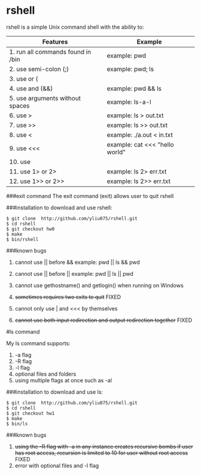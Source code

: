 # rshell

rshell is a simple Unix command shell with the ability to:

| Features | Example |
|---|---|
| 1. run all commands found in /bin   | example: pwd |
| 2. use semi-colon (;)               | example: pwd; ls |
| 3. use or (||)                      | example: pwd || ls |
| 4. use and (&&)                     | example: pwd && ls |
| 5. use arguments without spaces     | example: ls-a-l |
| 6. use >                            | example: ls > out.txt |
| 7. use >>                           | example: ls >> out.txt |
| 8. use <                            | example: ./a.out < in.txt |
| 9. use <<<                          | example: cat <<< "hello world" |
| 10. use |                           | example: echo hello world | cat |
| 11. use 1> or 2>                    | example: ls 2> err.txt |
| 12. use 1>> or 2>>                  | example: ls 2>> err.txt |


###exit command
The exit command (exit) allows user to quit rshell

###installation
to download and use rshell:
```
$ git clone  http://github.com/yliu075/rshell.git
$ cd rshell
$ git checkout hw0
$ make
$ bin/rshell
```

###known bugs

1. cannot use || before &&          example: pwd || ls && pwd

2. cannot use || before ||          example: pwd || ls || pwd

3. cannot use gethostname() and getlogin() when running on Windows

4. ~~sometimes requires two exits to quit~~ FIXED
 
5. cannot only use | and <<< by themselves

6. ~~cannot use both input redirection and output redirection together~~ FIXED



#ls command

My ls command supports:

1. -a flag
2. -R flag
3. -l flag
4. optional files and folders
5. using multiple flags at once such as -al
 
###installation
to download and use ls:
```
$ git clone  http://github.com/yliu075/rshell.git
$ cd rshell
$ git checkout hw1
$ make
$ bin/ls
```
###known bugs

1. ~~using the -R flag with -a in any instance creates recursive bombs if user has root access, recursion is limited to 10 for user without root access~~ FIXED
2. error with optional files and -l flag